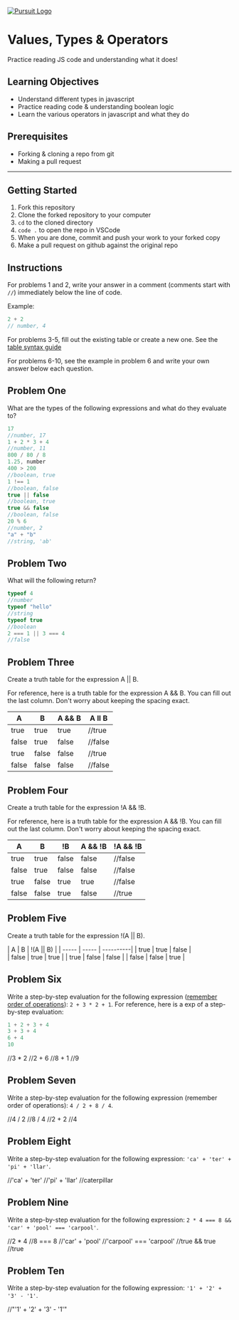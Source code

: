 [![Pursuit Logo](https://avatars1.githubusercontent.com/u/5825944?s=200&v=4)](https://pursuit.org)

# Values, Types & Operators

Practice reading JS code and understanding what it does!

## Learning Objectives

- Understand different types in javascript
- Practice reading code & understanding boolean logic
- Learn the various operators in javascript and what they do

## Prerequisites

- Forking & cloning a repo from git
- Making a pull request

---

## Getting Started

1. Fork this repository
1. Clone the forked repository to your computer
1. `cd` to the cloned directory
1. `code .` to open the repo in VSCode
1. When you are done, commit and push your work to your forked copy
1. Make a pull request on github against the original repo

## Instructions

For problems 1 and 2, write your answer in a comment (comments start with `//`) immediately below the line of code.

Example:

```js
2 + 2
// number, 4
```

For problems 3-5, fill out the existing table or create a new one. See the [table syntax guide](https://www.markdownguide.org/extended-syntax#tables)

For problems 6-10, see the example in problem 6 and write your own answer below each question.



## Problem One

What are the types of the following expressions and what do they evaluate to?

```js
17
//number, 17
1 + 2 * 3 + 4
//number, 11
800 / 80 / 8
1.25, number
400 > 200
//boolean, true
1 !== 1
//boolean, false
true || false
//boolean, true
true && false
//boolean, false
20 % 6
//number, 2
"a" + "b"
//string, 'ab'
```

## Problem Two

What will the following return?

```js
typeof 4
//number
typeof "hello"
//string
typeof true
//boolean
2 === 1 || 3 === 4
//false
```

## Problem Three

Create a truth table for the expression A || B.

For reference, here is a truth table for the expression A && B. You can fill out the last column. Don't worry about keeping the spacing exact.

| A     | B     | A && B |  A ll B   |
| ----- | ----- | ------ | ---------- |
| true  | true  | true   |    //true
| false | true  | false  |     //false 
| true  | false | false  |      //true
| false | false | false  |      //false

## Problem Four

Create a truth table for the expression !A && !B.

For reference, here is a truth table for the expression A && !B. You can fill out the last column. Don't worry about keeping the spacing exact.

| A     | B     | !B    | A && !B | !A && !B |
| ----- | ----- | ----- | ------- | -------- |
| true  | true  | false | false   |  //false       
| false | true  | false | false   |  //false
| true  | false | true  | true    |  //false
| false | false | true  | false   |  //true

## Problem Five

Create a truth table for the expression !(A || B).

| A     | B     | !(A || B) | 
| ----- | ----- | ----------| 
| true  | true  |  false    |      
| false | true  |  true     | 
| true  | false |  false    | 
| false | false |  true     |



## Problem Six

Write a step-by-step evaluation for the following expression ([remember order of operations](https://www.mathsisfun.com/operation-order-pemdas.html)): `2 + 3 * 2 + 1`.
For reference, here is a exp of a step-by-step evaluation:

```js
1 + 2 + 3 + 4
3 + 3 + 4
6 + 4
10
```

//3 * 2
//2 + 6
//8 + 1
//9
## Problem Seven

Write a step-by-step evaluation for the following expression (remember order of operations): `4 / 2 + 8 / 4`.

//4 / 2
//8 / 4
//2 + 2
//4

## Problem Eight

Write a step-by-step evaluation for the following expression: `'ca' + 'ter' + 'pi' + 'llar'`.

//'ca' + 'ter'
//'pi' + 'llar'
//caterpillar

## Problem Nine

Write a step-by-step evaluation for the following expression: `2 * 4 === 8 && 'car' + 'pool' === 'carpool'`.

//2 * 4 
//8 === 8
//'car' + 'pool'
//'carpool' === 'carpool'
//true && true
//true

## Problem Ten

Write a step-by-step evaluation for the following expression: `'1' + '2' + '3' - '1'`.

//"'1' + '2' + '3' - '1'"
